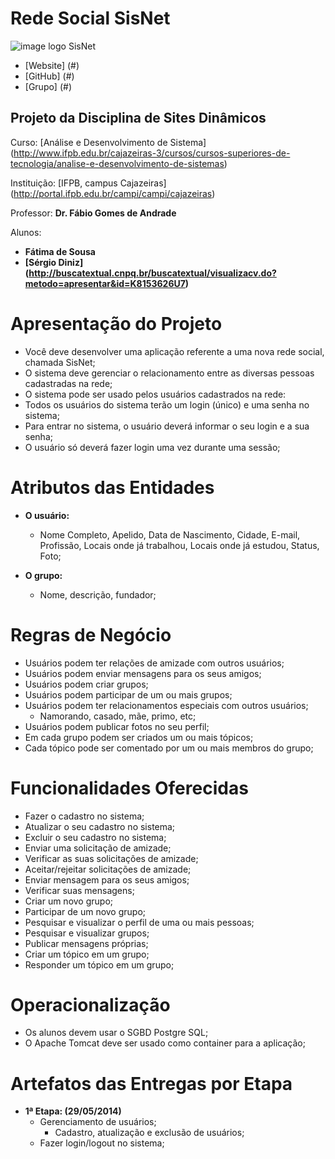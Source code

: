 Rede Social SisNet
==================

![image logo SisNet](https://imagizer.imageshack.us/v2/300x150q90/841/b49d.png)


* [Website] (#)
* [GitHub] (#)
* [Grupo] (#)


Projeto da Disciplina de Sites Dinâmicos
----------------------------------------
Curso: [Análise e Desenvolvimento de Sistema] (http://www.ifpb.edu.br/cajazeiras-3/cursos/cursos-superiores-de-tecnologia/analise-e-desenvolvimento-de-sistemas)

Instituição: [IFPB, campus Cajazeiras] (http://portal.ifpb.edu.br/campi/campi/cajazeiras)

Professor: **Dr. Fábio Gomes de Andrade**

Alunos:
* **Fátima de Sousa**
* **[Sérgio Diniz] (http://buscatextual.cnpq.br/buscatextual/visualizacv.do?metodo=apresentar&id=K8153626U7)**



Apresentação do Projeto
=======================

* Você deve desenvolver uma aplicação referente
a uma nova rede social, chamada SisNet;
* O sistema deve gerenciar o relacionamento entre
as diversas pessoas cadastradas na rede;
* O sistema pode ser usado pelos
usuários cadastrados na rede:
* Todos os usuários do sistema terão um
login (único) e uma senha no sistema;
* Para entrar no sistema, o usuário
deverá informar o seu login e a sua
senha;
* O usuário só deverá fazer login uma vez
durante uma sessão;


Atributos das Entidades
=======================

* **O usuário:**
	* Nome Completo, Apelido, Data de Nascimento,
    Cidade, E-mail, Profissão, Locais onde já
    trabalhou, Locais onde já estudou, Status, Foto;
	
* **O grupo:**
	* Nome, descrição, fundador;

Regras de Negócio
=================

* Usuários podem ter relações de amizade com outros usuários;
* Usuários podem enviar mensagens para os seus amigos;
* Usuários podem criar grupos;
* Usuários podem participar de um ou mais grupos;
* Usuários podem ter relacionamentos especiais com outros usuários;
	* Namorando, casado, mãe, primo, etc;
* Usuários podem publicar fotos no seu perfil;
* Em cada grupo podem ser criados um ou mais tópicos;
* Cada tópico pode ser comentado por um ou mais membros do grupo;


Funcionalidades Oferecidas
==========================

* Fazer o cadastro no sistema;
* Atualizar o seu cadastro no sistema;
* Excluir o seu cadastro no sistema;
* Enviar uma solicitação de amizade;
* Verificar as suas solicitações de amizade;
* Aceitar/rejeitar solicitações de amizade;
* Enviar mensagem para os seus amigos;
* Verificar suas mensagens; 
* Criar um novo grupo;
* Participar de um novo grupo;
* Pesquisar e visualizar o perfil de uma ou mais pessoas;
* Pesquisar e visualizar grupos;
* Publicar mensagens próprias;
* Criar um tópico em um grupo;
* Responder um tópico em um grupo;


Operacionalização
=================

* Os alunos devem usar o SGBD Postgre SQL;
* O Apache Tomcat deve ser usado como container para a aplicação;


Artefatos das Entregas por Etapa
================================
* **1ª Etapa: (29/05/2014)**
	* Gerenciamento de usuários;
		* Cadastro, atualização e exclusão de usuários;
	* Fazer login/logout no sistema;
